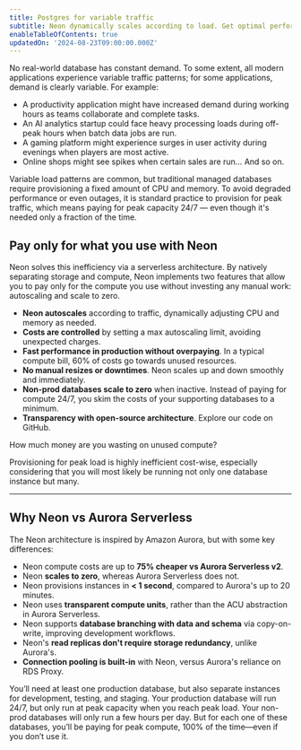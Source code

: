 ```yaml
---
title: Postgres for variable traffic
subtitle: Neon dynamically scales according to load. Get optimal performance during traffic peaks without overprovisioning.
enableTableOfContents: true
updatedOn: '2024-08-23T09:00:00.000Z'
---
```


No real-world database has constant demand. To some extent, all modern applications experience variable traffic patterns; for some applications, demand is clearly variable. For example:

- A productivity application might have increased demand during working hours as teams collaborate and complete tasks.
- An AI analytics startup could face heavy processing loads during off-peak hours when batch data jobs are run.
- A gaming platform might experience surges in user activity during evenings when players are most active.
- Online shops might see spikes when certain sales are run… And so on.

Variable load patterns are common, but traditional managed databases require provisioning a fixed amount of CPU and memory. To avoid degraded performance or even outages, it is standard practice to provision for peak traffic, which means paying for peak capacity 24/7 — even though it's needed only a fraction of the time.

## Pay only for what you use with Neon

Neon solves this inefficiency via a serverless architecture. By natively separating storage and compute, Neon implements two features that allow you to pay only for the compute you use without investing any manual work: autoscaling and scale to zero.

- **Neon autoscales** according to traffic, dynamically adjusting CPU and memory as needed.
- **Costs are controlled** by setting a max autoscaling limit, avoiding unexpected charges.
- **Fast performance in production without overpaying**. In a typical compute bill, 60% of costs go towards unused resources.
- **No manual resizes or downtimes**. Neon scales up and down smoothly and immediately.
- **Non-prod databases scale to zero** when inactive. Instead of paying for compute 24/7, you skim the costs of your supporting databases to a minimum.
- **Transparency with open-source architecture**. Explore our code on GitHub.

How much money are you wasting on unused compute?

Provisioning for peak load is highly inefficient cost-wise, especially considering that you will most likely be running not only one database instance but many.

---

## Why Neon vs Aurora Serverless

The Neon architecture is inspired by Amazon Aurora, but with some key differences:

- Neon compute costs are up to **75% cheaper vs Aurora Serverless v2**.
- Neon **scales to zero**, whereas Aurora Serverless does not.
- Neon provisions instances in **< 1 second**, compared to Aurora's up to 20 minutes.
- Neon uses **transparent compute units**, rather than the ACU abstraction in Aurora Serverless.
- Neon supports **database branching with data and schema** via copy-on-write, improving development workflows.
- Neon's **read replicas don't require storage redundancy**, unlike Aurora's.
- **Connection pooling is built-in** with Neon, versus Aurora's reliance on RDS Proxy.

You’ll need at least one production database, but also separate instances for development, testing, and staging. Your production database will run 24/7, but only run at peak capacity when you reach peak load. Your non-prod databases will only run a few hours per day. But for each one of these databases, you’ll be paying for peak compute, 100% of the time—even if you don’t use it.
